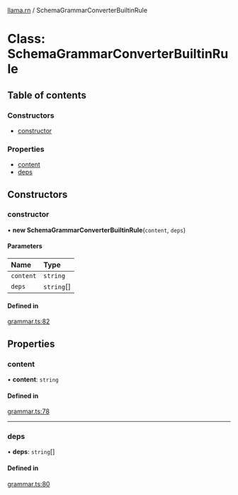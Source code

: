 [llama.rn](../README.md) / SchemaGrammarConverterBuiltinRule

# Class: SchemaGrammarConverterBuiltinRule

## Table of contents

### Constructors

- [constructor](SchemaGrammarConverterBuiltinRule.md#constructor)

### Properties

- [content](SchemaGrammarConverterBuiltinRule.md#content)
- [deps](SchemaGrammarConverterBuiltinRule.md#deps)

## Constructors

### constructor

• **new SchemaGrammarConverterBuiltinRule**(`content`, `deps`)

#### Parameters

| Name | Type |
| :------ | :------ |
| `content` | `string` |
| `deps` | `string`[] |

#### Defined in

[grammar.ts:82](https://github.com/mybigday/llama.rn/blob/402a590/src/grammar.ts#L82)

## Properties

### content

• **content**: `string`

#### Defined in

[grammar.ts:78](https://github.com/mybigday/llama.rn/blob/402a590/src/grammar.ts#L78)

___

### deps

• **deps**: `string`[]

#### Defined in

[grammar.ts:80](https://github.com/mybigday/llama.rn/blob/402a590/src/grammar.ts#L80)
